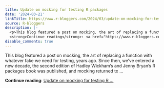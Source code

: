 ```yaml
---
title: Update on mocking for testing R packages
date: '2024-03-21'
linkTitle: https://www.r-bloggers.com/2024/03/update-on-mocking-for-testing-r-packages/
source: R-bloggers
description: |-
  <p>This blog featured a post on mocking, the art of replacing a function with whatever fake we need for testing, years ago. Since then, we’ve entered a new decade, the second edition of Hadley Wickham’s and Jenny Bryan’s R packages book was published, and mocking returned to ...</p>
  <strong>Continue reading</strong>: <a href="https://www.r-bloggers.com/2024/03/update-on-mocking-for-testing-r-packages/">Update on mocking for testing R ...
disable_comments: true
---
```

<p>This blog featured a post on mocking, the art of replacing a function with whatever fake we need for testing, years ago. Since then, we’ve entered a new decade, the second edition of Hadley Wickham’s and Jenny Bryan’s R packages book was published, and mocking returned to ...</p>
<strong>Continue reading</strong>: <a href="https://www.r-bloggers.com/2024/03/update-on-mocking-for-testing-r-packages/">Update on mocking for testing R ...
